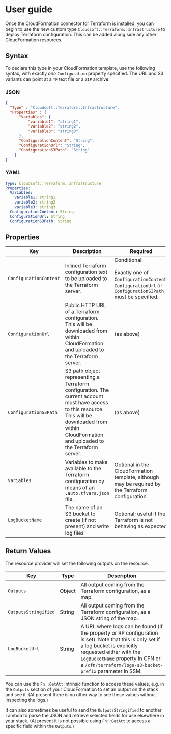 # User guide

Once the CloudFormation connector for Terraform [is installed](installation-guide.md), you can begin to use the new custom type
`Cloudsoft::Terraform::Infrastructure` to deploy Terraform configuration. This can be added along side any other CloudFormation 
resources.

## Syntax

To declare this type in your CloudFormation template, use the following syntax,
with exactly _one_ `Configuration` property specified.
The URL and S3 variants can point at a `TF` text file or a `ZIP` archive.

### JSON
```json
{
  "Type" : "Cloudsoft::Terraform::Infrastructure",
  "Properties" : {
      "Variables": {
          "variable1": "string1",
          "variable2": "string2",
          "variable3": "string3"
      },
      "ConfigurationContent": "String",
      "ConfigurationUrl": "String",
      "ConfigurationS3Path": "String"
    }
}
```

### YAML
```yaml
Type: Cloudsoft::Terraform::Infrastructure
Properties:
  Variables:
    variable1: string1
    variable2: string2
    variable3: string3
  ConfigurationContent: String
  ConfigurationUrl: String
  ConfigurationS3Path: String
```

## Properties

| Key | Description | Required |
|-----|-------------|----------|
| `ConfigurationContent` | Inlined Terraform configuration text to be uploaded to the Terraform server. | Conditional.<br/><br/>Exactly one of `ConfigurationContent`, `ConfigurationUrl` or `ConfigurationS3Path` must be specified. |
| `ConfigurationUrl` | Public HTTP URL of a Terraform configuration. This will be downloaded from within CloudFormation and uploaded to the Terraform server. | (as above) |
| `ConfigurationS3Path` | S3 path object representing a Terraform configuration. The current account must have access to this resource. This will be downloaded from within CloudFormation and uploaded to the Terraform server. | (as above) |
| `Variables` | Variables to make available to the Terraform configuration by means of an `.auto.tfvars.json` file. | Optional in the CloudFormation template, although may be required by the Terraform configuration. |
| `LogBucketName` | The name of an S3 bucket to create (if not present) and write log files | Optional; useful if the Terraform is not behaving as expected |

## Return Values

The resource provider will set the following outputs on the resource.

| Key | Type | Description |
|-----|------|-------------|
| `Outputs` | Object | All output coming from the Terraform configuration, as a map. |
| `OutputsStringified` | String | All output coming from the Terraform configuration, as a JSON string of the map. |
| `LogBucketUrl` | String | A URL where logs can be found (if the property or RP configuration is set). Note that this is only set if a log bucket is explicitly requested either with the `LogBucketName` property in CFN or a `/cfn/terraform/logs-s3-bucket-prefix` parameter in SSM. |

You can use the `Fn::GetAtt` intrinsic function to access these values,
e.g. in the `Outputs` section of your CloudFormation to set an output on the stack and see it. 
(At present there is no other way to see these values without inspecting the logs.)

It can also sometimes be useful to send the `OutputsStringified` to another Lambda to parse the JSON
and retrieve selected fields for use elsewhere in your stack.
(At present it is not possible using `Fn::GetAtt` to access a specific field within the `Outputs`.)

